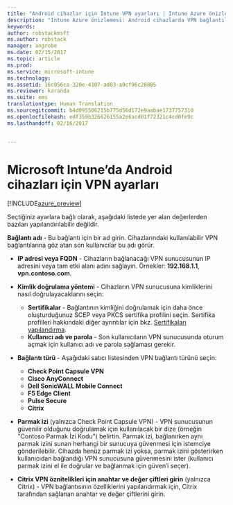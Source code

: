 ```yaml
---
title: "Android cihazlar için Intune VPN ayarları | Intune Azure önizlemesi | Microsoft Docs"
description: "Intune Azure önizlemesi: Android cihazlarda VPN bağlantılarını yapılandırmak için kullanabileceğiniz Intune ayarlarını öğrenin."
keywords: 
author: robstackmsft
ms.author: robstack
manager: angrobe
ms.date: 02/15/2017
ms.topic: article
ms.prod: 
ms.service: microsoft-intune
ms.technology: 
ms.assetid: 16c056ca-320e-4107-ad03-a0cf96c28885
ms.reviewer: karanda
ms.suite: ems
translationtype: Human Translation
ms.sourcegitcommit: b4d095506215b775d56d172e9aabae1737757310
ms.openlocfilehash: edf359b326626155a2e6acd01f72321c4cd0fe9c
ms.lasthandoff: 02/16/2017


---
```


# <a name="vpn-settings-for-android-devices-in-microsoft-intune"></a>Microsoft Intune’da Android cihazları için VPN ayarları

[!INCLUDE[azure_preview](../includes/azure_preview.md)]

Seçtiğiniz ayarlara bağlı olarak, aşağıdaki listede yer alan değerlerden bazıları yapılandırılabilir değildir.

**Bağlantı adı** - Bu bağlantı için bir ad girin. Cihazlarındaki kullanılabilir VPN bağlantılarına göz atan son kullanıcılar bu adı görür.
- **IP adresi veya FQDN** - Cihazların bağlanacağı VPN sunucusunun IP adresini veya tam etki alanı adını sağlayın. Örnekler: **192.168.1.1**, **vpn.contoso.com**.
- **Kimlik doğrulama yöntemi** - Cihazların VPN sunucusuna kimliklerini nasıl doğrulayacaklarını seçin:
    - **Sertifikalar** - Bağlantının kimliğini doğrulamak için daha önce oluşturduğunuz SCEP veya PKCS sertifika profilini seçin. Sertifika profilleri hakkındaki diğer ayrıntılar için bkz. [Sertifikaları yapılandırma](how-to-configure-certificates.md).
    - **Kullanıcı adı ve parola** - Son kullanıcıların VPN sunucusunda oturum açmak için kullanıcı adı ve parola sağlaması gerekir.
- **Bağlantı türü** - Aşağıdaki satıcı listesinden VPN bağlantı türünü seçin:
    - **Check Point Capsule VPN**
    - **Cisco AnyConnect**
    - **Dell SonicWALL Mobile Connect**
    - **F5 Edge Client**
    - **Pulse Secure**
    - **Citrix**

- **Parmak izi** (yalnızca Check Point Capsule VPN) - VPN sunucusunun güvenilir olduğunu doğrulamak için kullanılacak bir dize (örneğin "Contoso Parmak İzi Kodu") belirtin. Parmak izi, bağlanırken aynı parmak izini sunan herhangi bir sunucuya güvenmesi için istemciye gönderilebilir. Cihazda henüz parmak izi yoksa, parmak izini gösterirken kullanıcıdan bağlandığı VPN sunucusuna güvenmesini ister (kullanıcı parmak izini el ile doğrular ve bağlanmak için güven’i seçer).
- **Citrix VPN öznitelikleri için anahtar ve değer çiftleri girin** (yalnızca Citrix) - VPN bağlantısının özelliklerini yapılandırmak için, Citrix tarafından sağlanan anahtar ve değer çiftlerini girin.

